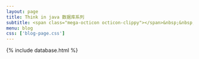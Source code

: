 ```yaml
---
layout: page
title: Think in java 数据库系列
subtitle: <span class="mega-octicon octicon-clippy"></span>&nbsp;&nbsp; Take notes about everything new
menu: blog
css: ['blog-page.css']
---
```

{% include database.html %}
